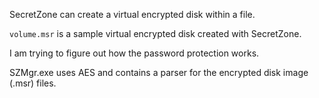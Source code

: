SecretZone can create a virtual encrypted disk within a file.

`volume.msr` is a sample virtual encrypted disk created with SecretZone.

I am trying to figure out how the password protection works.

SZMgr.exe uses AES and contains a parser for the encrypted disk image (.msr) files.
